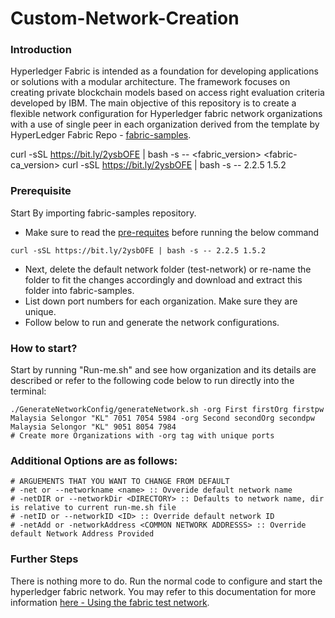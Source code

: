 # Custom-Network-Creation
### Introduction
Hyperledger Fabric is intended as a foundation for developing applications or solutions with a modular architecture. The framework focuses on creating private blockchain models based on access right evaluation criteria developed by IBM. The main objective of this repository is to create a flexible network configuration for Hyperledger fabric network organizations with a use of single peer in each organization derived from the template by HyperLedger Fabric Repo - [fabric-samples](https://github.com/hyperledger/fabric-samples). 

curl -sSL https://bit.ly/2ysbOFE | bash -s -- <fabric_version> <fabric-ca_version>
curl -sSL https://bit.ly/2ysbOFE | bash -s -- 2.2.5 1.5.2
### Prerequisite
Start By importing fabric-samples repository.
- Make sure to read the [pre-requites](https://hyperledger-fabric.readthedocs.io/en/release-2.2/prereqs.html) before running the below command
```
curl -sSL https://bit.ly/2ysbOFE | bash -s -- 2.2.5 1.5.2
```
- Next, delete the default network folder (test-network) or re-name the folder to fit the changes accordingly and download and extract this folder into fabric-samples.
- List down port numbers for each organization. Make sure they are unique.
- Follow below to run and generate the network configurations.

### How to start?
Start by running "Run-me.sh" and see how organization and its details are described or refer to the following code below to run directly into the terminal:
```
./GenerateNetworkConfig/generateNetwork.sh -org First firstOrg firstpw Malaysia Selongor "KL" 7051 7054 5984 -org Second secondOrg secondpw Malaysia Selongor "KL" 9051 8054 7984
# Create more Organizations with -org tag with unique ports
```
### Additional Options are as follows:
```
# ARGUEMENTS THAT YOU WANT TO CHANGE FROM DEFAULT
# -net or --networkname <name> :: Ovveride default network name
# -netDIR or --networkDir <DIRECTORY> :: Defaults to network name, dir is relative to current run-me.sh file
# -netID or --networkID <ID> :: Override default network ID
# -netAdd or -networkAddress <COMMON NETWORK ADDRESSS> :: Override default Network Address Provided
```
### Further Steps
There is nothing more to do. Run the normal code to configure and start the hyperledger fabric network. You may refer to this documentation for more information [here - Using the fabric test network](https://hyperledger-fabric.readthedocs.io/en/release-2.2/test_network.html).
